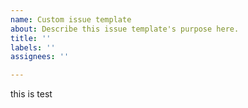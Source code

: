 ```yaml
---
name: Custom issue template
about: Describe this issue template's purpose here.
title: ''
labels: ''
assignees: ''

---
```


this is test
